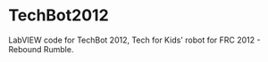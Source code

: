 TechBot2012
===========

LabVIEW code for TechBot 2012, Tech for Kids' robot for FRC 2012 - Rebound Rumble.
